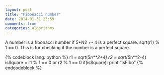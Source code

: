 ```yaml
---
layout: post
title: "Fibonacci number"
date: 2014-01-31 23:59
comments: true
categories: algorithms
---
```


A number is a fibonacci number if 5*N2 +- 4 is a perfect square. sqrt(r1) % 1 == 0. This is for checking if the number is a perfect square.

{% codeblock lang: python %}
r1 = sqrt(5*n**2+4)
r2 = sqrt(5*n**2-4)
isSquare = r1 % 1 == 0 or r2 % 1 == 0
if(isSquare):
    print “isFibo”
{% endcodeblock %}